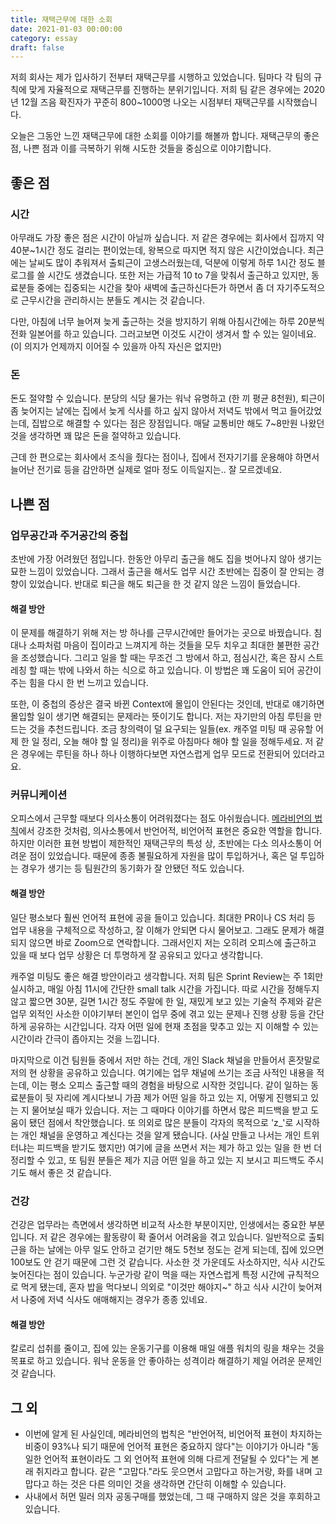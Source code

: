 ```yaml
---
title: 재택근무에 대한 소회
date: 2021-01-03 00:00:00
category: essay
draft: false
---
```


저희 회사는 제가 입사하기 전부터 재택근무를 시행하고 있었습니다. 팀마다 각 팀의 규칙에 맞게 자율적으로 재택근무를 진행하는 분위기입니다. 저희 팀 같은 경우에는 2020년 12월 즈음 확진자가 꾸준히 800~1000명 나오는 시점부터 재택근무를 시작했습니다.

오늘은 그동안 느낀 재택근무에 대한 소회를 이야기를 해볼까 합니다. 재택근무의 좋은 점, 나쁜 점과 이를 극복하기 위해 시도한 것들을 중심으로 이야기합니다.

## 좋은 점

### 시간

아무래도 가장 좋은 점은 시간이 아닐까 싶습니다. 저 같은 경우에는 회사에서 집까지 약 40분~1시간 정도 걸리는 편이었는데, 왕복으로 따지면 적지 않은 시간이었습니다. 최근에는 날씨도 많이 추워져서 출퇴근이 고생스러웠는데, 덕분에 이렇게 하루 1시간 정도 블로그를 쓸 시간도 생겼습니다. 또한 저는 가급적 10 to 7을 맞춰서 출근하고 있지만, 동료분들 중에는 집중되는 시간을 찾아 새벽에 출근하신다든가 하면서 좀 더 자기주도적으로 근무시간을 관리하시는 분들도 계시는 것 같습니다.

다만, 아침에 너무 늘어져 늦게 출근하는 것을 방지하기 위해 아침시간에는 하루 20분씩 전화 일본어를 하고 있습니다. 그러고보면 이것도 시간이 생겨서 할 수 있는 일이네요. (이 의지가 언제까지 이어질 수 있을까 아직 자신은 없지만)

### 돈

돈도 절약할 수 있습니다. 분당의 식당 물가는 워낙 유명하고 (한 끼 평균 8천원), 퇴근이 좀 늦어지는 날에는 집에서 늦게 식사를 하고 싶지 않아서 저녁도 밖에서 먹고 들어갔었는데, 집밥으로 해결할 수 있다는 점은 장점입니다. 매달 교통비만 해도 7~8만원 나왔던 것을 생각하면 꽤 많은 돈을 절약하고 있습니다.

근데 한 편으로는 회사에서 조식을 줬다는 점이나, 집에서 전자기기를 운용해야 하면서 늘어난 전기료 등을 감안하면 실제로 얼마 정도 이득일지는.. 잘 모르겠네요.

## 나쁜 점

### 업무공간과 주거공간의 중첩

초반에 가장 어려웠던 점입니다. 한동안 아무리 출근을 해도 집을 벗어나지 않아 생기는 묘한 느낌이 있었습니다. 그래서 출근을 해서도 업무 시간 초반에는 집중이 잘 안되는 경향이 있었습니다. 반대로 퇴근을 해도 퇴근을 한 것 같지 않은 느낌이 들었습니다.

#### 해결 방안

이 문제를 해결하기 위해 저는 방 하나를 근무시간에만 들어가는 곳으로 바꿨습니다. 침대나 소파처럼 마음이 집이라고 느껴지게 하는 것들을 모두 치우고 최대한 불편한 공간을 조성했습니다. 그리고 일을 할 때는 무조건 그 방에서 하고, 점심시간, 혹은 잠시 스트레칭 할 때는 밖에 나와서 하는 식으로 하고 있습니다. 이 방법은 꽤 도움이 되어 공간이 주는 힘을 다시 한 번 느끼고 있습니다.

또한, 이 중첩의 증상은 결국 바뀐 Context에 몰입이 안된다는 것인데, 반대로 얘기하면 몰입할 일이 생기면 해결되는 문제라는 뜻이기도 합니다. 저는 자기만의 아침 루틴을 만드는 것을 추천드립니다. 조금 창의력이 덜 요구되는 일들(ex. 캐주얼 미팅 때 공유할 어제 한 일 정리, 오늘 해야 할 일 정리)을 위주로 아침마다 해야 할 일을 정해두세요. 저 같은 경우에는 루틴을 하나 하나 이행하다보면 자연스럽게 업무 모드로 전환되어 있더라고요.

### 커뮤니케이션

오피스에서 근무할 때보다 의사소통이 어려워졌다는 점도 아쉬웠습니다. [메라비언의 법칙](https://en.wikipedia.org/wiki/Albert_Mehrabian)에서 강조한 것처럼, 의사소통에서 반언어적, 비언어적 표현은 중요한 역할을 합니다. 하지만 이러한 표현 방법이 제한적인 재택근무의 특성 상, 초반에는 다소 의사소통이 어려운 점이 있었습니다. 때문에 종종 불필요하게 자원을 많이 투입하거나, 혹은 덜 투입하는 경우가 생기는 등 팀원간의 동기화가 잘 안됐던 적도 있습니다.

#### 해결 방안

일단 평소보다 훨씬 언어적 표현에 공을 들이고 있습니다. 최대한 PR이나 CS 처리 등 업무 내용을 구체적으로 작성하고, 잘 이해가 안되면 다시 물어보고. 그래도 문제가 해결되지 않으면 바로 Zoom으로 연락합니다. 그래서인지 저는 오히려 오피스에 출근하고 있을 때 보다 업무 상황은 더 투명하게 잘 공유되고 있다고 생각합니다.

캐주얼 미팅도 좋은 해결 방안이라고 생각합니다. 저희 팀은 Sprint Review는 주 1회만 실시하고, 매일 아침 11시에 간단한 small talk 시간을 가집니다. 따로 시간을 정해두지 않고 짧으면 30분, 길면 1시간 정도 주말에 한 일, 재밌게 보고 있는 기술적 주제와 같은 업무 외적인 사소한 이야기부터 본인이 업무 중에 겪고 있는 문제나 진행 상황 등을 간단하게 공유하는 시간입니다. 각자 어떤 일에 현재 초점을 맞추고 있는 지 이해할 수 있는 시간이라 간극이 좁아지는 것을 느낍니다.

마지막으로 이건 팀원들 중에서 저만 하는 건데, 개인 Slack 채널을 만들어서 혼잣말로 저의 현 상황을 공유하고 있습니다. 여기에는 업무 채널에 쓰기는 조금 사적인 내용을 적는데, 이는 평소 오피스 출근할 때의 경험을 바탕으로 시작한 것입니다. 같이 일하는 동료분들이 뒷 자리에 계시다보니 가끔 제가 어떤 일을 하고 있는 지, 어떻게 진행되고 있는 지 물어보실 때가 있습니다. 저는 그 때마다 이야기를 하면서 많은 피드백을 받고 도움이 됐던 점에서 착안했습니다. 또 의외로 많은 분들이 각자의 목적으로 'z\_'로 시작하는 개인 채널을 운영하고 계신다는 것을 알게 됐습니다. (사실 만들고 나서는 개인 트위터냐는 피드백을 받기도 했지만) 여기에 글을 쓰면서 저는 제가 하고 있는 일을 한 번 더 정리할 수 있고, 또 팀원 분들은 제가 지금 어떤 일을 하고 있는 지 보시고 피드백도 주시기도 해서 좋은 것 같습니다.

### 건강

건강은 업무라는 측면에서 생각하면 비교적 사소한 부분이지만, 인생에서는 중요한 부분입니다. 저 같은 경우에는 활동량이 확 줄어서 어려움을 겪고 있습니다. 일반적으로 출퇴근을 하는 날에는 아무 일도 안하고 걷기만 해도 5천보 정도는 걷게 되는데, 집에 있으면 100보도 안 걷기 때문에 그런 것 같습니다. 사소한 것 가운데도 사소하지만, 식사 시간도 늦어진다는 점이 있습니다. 누군가랑 같이 먹을 때는 자연스럽게 특정 시간에 규칙적으로 먹게 됐는데, 혼자 밥을 먹다보니 의외로 "이것만 해야지~" 하고 식사 시간이 늦어져서 나중에 저녁 식사도 애매해지는 경우가 종종 있네요.

#### 해결 방안

칼로리 섭취를 줄이고, 집에 있는 운동기구를 이용해 매일 애플 워치의 링을 채우는 것을 목표로 하고 있습니다. 워낙 운동을 안 좋아하는 성격이라 해결하기 제일 어려운 문제인 것 같습니다.

## 그 외

- 이번에 알게 된 사실인데, 메라비언의 법칙은 "반언어적, 비언어적 표현이 차지하는 비중이 93%나 되기 때문에 언어적 표현은 중요하지 않다"는 이야기가 아니라 "동일한 언어적 표현이라도 그 외 언어적 표현에 의해 다르게 전달될 수 있다"는 게 본래 취지라고 합니다. 같은 "고맙다."라도 웃으면서 고맙다고 하는거랑, 화를 내며 고맙다고 하는 것은 다른 의미인 것을 생각하면 간단히 이해할 수 있습니다.
- 사내에서 허먼 밀러 의자 공동구매를 했었는데, 그 때 구매하지 않은 것을 후회하고 있습니다.
